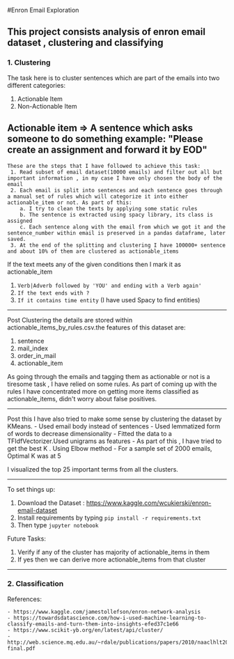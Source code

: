 
#Enron Email Exploration

## **This project consists analysis of enron email dataset , clustering and classifying**

### 1. Clustering

The task here is to cluster sentences which are part of the emails into two different categories:
 1. Actionable Item
 2. Non-Actionable Item
 

Actionable item => A sentence which asks someone to do something
example: "Please create an assignment and forward it by EOD"
--------------------
```
These are the steps that I have followed to achieve this task:
 1. Read subset of email dataset(10000 emails) and filter out all but important information , in my case I have only chosen the body of the email
 2. Each email is split into sentences and each sentence goes through a manual set of rules which will categorize it into either actionable_item or not. As part of this:
    a. I try to clean the texts by applying some static rules
    b. The sentence is extracted using spacy library, its class is assigned 
    c. Each sentence along with the email from which we got it and the sentence_number within email is preserved in a pandas dataframe, later saved.
 3. At the end of the splitting and clustering I have 100000+ sentence and about 10% of them are clustered as actionable_items 
 ``` 
 If the text meets any of the given conditions then I mark it as actionable_item
 1. `Verb|Adverb followed by 'YOU' and ending with a Verb again'`
 2. `If the text ends with ?`
 3. `If it contains time entity` (I have used Spacy to find entities)
 
 ----------------------------------
 
 Post Clustering the details are stored within actionable_items_by_rules.csv.the features of this dataset are:
 1. sentence	
 2. mail_index	
 3. order_in_mail	
 4. actionable_item
 
As going through the emails and tagging them as actionable or not is a tiresome task , I have relied on some rules. As part of coming up with the rules I have concentrated more on getting more items classified as actionable_items, didn't worry about false positives.

------------------------- 
Post this I have also tried to make some sense by clustering the dataset by KMeans.
    - Used email body instead of sentences 
    - Used lemmatized form of words to decrease dimensionality
    - Fitted the data to a TFIdfVectorizer.Used unigrams as features
    - As part of this , I have tried to get the best K . Using Elbow method
    - For a sample set of 2000 emails, Optimal K was at 5

I visualized the top 25 important terms from all the clusters.  

----------------------------


To set things up:

1. Download the Dataset : https://www.kaggle.com/wcukierski/enron-email-dataset
2. Install requirements by typing
    `pip install -r requirements.txt`
3. Then type `jupyter notebook`   

Future Tasks:
1. Verify if any of the cluster has majority of actionable_items in them
2. If yes then we can derive more actionable_items from that cluster

------------------------------
 
 
 ### 2. Classification
References:

    - https://www.kaggle.com/jamestollefson/enron-network-analysis
    - https://towardsdatascience.com/how-i-used-machine-learning-to-classify-emails-and-turn-them-into-insights-efed37c1e66
    - https://www.scikit-yb.org/en/latest/api/cluster/
    - http://web.science.mq.edu.au/~rdale/publications/papers/2010/naaclhlt2010-final.pdf
    

